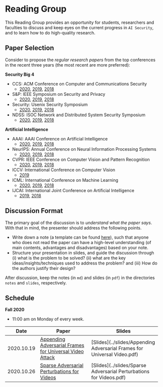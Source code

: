 # Reading Group

 This Reading Group provides an opportunity for students, researchers and faculties to discuss and keep eyes on the current progress in `AI Security`, and to learn how to do high-quality research.

 ## Paper Selection

Consider to propose the *regular research papers* from the top conferences in the recent three years (the most recent are more preferred):

**Security Big 4**  

- CCS: ACM Conference on Computer and Communications Security
    - [2020](https://www.sigsac.org/ccs/CCS2020/accepted-papers.html), [2019](https://sigsac.org/ccs/CCS2019/index.php/program/accepted-papers/), [2018](https://www.sigsac.org/ccs/CCS2018/accepted/papers/)
- S&P: IEEE Symposium on Security and Privacy
    - [2020](http://www.ieee-security.org/TC/SP2020/program-papers.html), [2019](http://www.ieee-security.org/TC/SP2019/program-papers.html), [2018](https://www.ieee-security.org/TC/SP2018/program-papers.html)
- Security: Usenix Security Symposium
    - [2020](https://www.usenix.org/conference/usenixsecurity20/summer-accepted-papers), [2019](https://www.usenix.org/conference/usenixsecurity19/fall-accepted-papers), [2018](https://www.usenix.org/conference/usenixsecurity18/poster-session)
- NDSS: ISOC Network and Distributed System Security Symposium
    - [2020]( https://www.ndss-symposium.org/ndss2020/accepted-papers/), [2019](https://www.ndss-symposium.org/ndss2019/ndss-2019-posters/), [2018](https://www.ndss-symposium.org/ndss2018/posters/)

**Artificial Intelligence**  

- AAAI: AAAI Conference on Artificial Intelligence
    - [2020](https://aaai.org/Library/AAAI/aaai20contents.php), [2019](https://aaai.org/Library/AAAI/aaai19contents.php),  [2018](https://aaai.org/Library/AAAI/aaai18contents.php)
- NeurIPS: Annual Conference on Neural Information Processing Systems
    - [2020](https://neurips.cc/Conferences/2020/AcceptedPapersInitial), [2019](https://neurips.cc/Conferences/2019/Schedule?type=Poster),  [2018](https://neurips.cc/Conferences/2018/Schedule?type=Poster)
- CVPR: IEEE Conference on Computer Vision and Pattern Recognition
    - [2020](https://openaccess.thecvf.com/CVPR2020), [2019](https://openaccess.thecvf.com/CVPR2019),  [2018](https://openaccess.thecvf.com/CVPR2018)
- ICCV: International Conference on Computer Vision
    - [2019](https://openaccess.thecvf.com/ICCV2019)
- ICML: International Conference on Machine Learning
    - [2020](https://icml.cc/virtual/2020/papers.html?filter=keywords), [2019](https://icml.cc/virtual/2019/papers.html?filter=keywords),  [2018](https://icml.cc/virtual/2018/papers.html?filter=keywords)
- IJCAI: International Joint Conference on Artificial Intelligence
    - [2019](https://www.ijcai19.org/accepted-papers.html),  [2018](http://ijcai-18.org/accepted-papers/index.html)

## Discussion Format

The primary goal of the discussion is to *understand what the paper says*. With that in mind, the presenter should address the following points.
- Write down a note (a template can be found [here](./template/notes_tpl.md)), such that anyone who does not read the paper can have a high-level understanding (of main contents, advantages and disadvantages) based on your note. 
- Structure your presentation in slides, and guide the discussion through (i) what is the problem to be solved? (ii) what are the key ideas/insights/techniques used to address the problem? and (iii) How do the authors justify their design?

After discussion, keep the notes (in `md`) and slides (in `pdf`) in the directories `notes` and `slides`, respectively.


## Schedule

**Fall 2020**  

- 11:00 am on Monday of every week.

| Date      | Paper | Slides  |
| --------- | --------------- | ---------- | 
| 2020.10.19 |  [Appending Adversarial Frames for Universal Video Attack](https://arxiv.org/abs/1912.04538) | [Slides](../slides/Appending Adversarial Frames for Universal Video.pdf)|
| 2020.10.26 |  [Sparse Adversarial Perturbations for Videos](https://aaai.org/ojs/index.php/AAAI/article/view/4927) | [Slides](../slides/Sparse Adversarial Perturbations for Videos.pdf)|      
